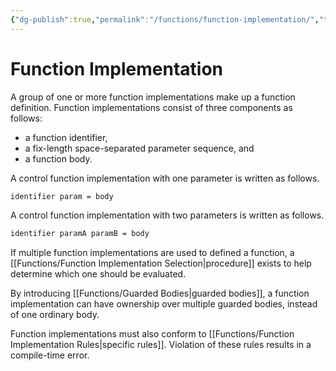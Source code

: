 ```yaml
---
{"dg-publish":true,"permalink":"/functions/function-implementation/","tags":["function-implementation"],"created":"2023-06-20T18:37:36.405+02:00","updated":"2023-06-24T11:04:01.123+02:00"}
---
```



# Function Implementation

A group of one or more function implementations make up a function definition.
Function implementations consist of three components as follows:
- a function identifier,
- a fix-length space-separated parameter sequence, and
- a function body.

A control function implementation with one parameter is written as follows.

```markdown
identifier param = body
```

A control function implementation with two parameters is written as follows.

```markdown
identifier paramA paramB = body
```

If multiple function implementations are used to defined a function, a [[Functions/Function Implementation Selection\|procedure]] exists to help determine which one should be evaluated.

By introducing [[Functions/Guarded Bodies\|guarded bodies]], a function implementation can have ownership over multiple guarded bodies, instead of one ordinary body.

Function implementations must also conform to [[Functions/Function Implementation Rules\|specific rules]].
Violation of these rules results in a compile-time error.